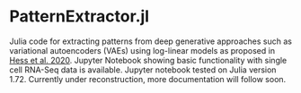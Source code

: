 # PatternExtractor.jl

Julia code for extracting patterns from deep generative approaches such as variational autoencoders (VAEs) using log-linear models as proposed in [Hess et al. 2020](https://academic.oup.com/bioinformatics/article/36/20/5045/5869514). 
Jupyter Notebook showing basic functionality with single cell RNA-Seq data is available. Jupyter notebook tested on Julia version 1.72.
Currently under reconstruction, more documentation will follow soon.

